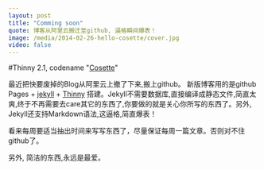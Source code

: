 ```yaml
---
layout: post
title: "Comming soon"
quote: 博客从阿里云搬迁至github, 逼格瞬间爆表！
image: /media/2014-02-26-hello-cosette/cover.jpg
video: false
---
```


#Thinny 2.1, codename "[Cosette](http://lesmiserables.wikia.com/wiki/Cosette)"

最近把快要废掉的Blog从阿里云上撤了下来,搬上github。 新版博客用的是github Pages + [jekyll](http://jekyllrb.com/) + [Thinny](http://jekyllthemes.org/themes/thinny/) 搭建。Jekyll不需要数据库,直接编译成静态文件,简直太爽,终于不再需要去care其它的东西了,你要做的就是关心你所写的东西了。另外, Jekyll还支持Markdown语法,这逼格,简直爆表！

看来每周要适当抽出时间来写写东西了，尽量保证每周一篇文章。否则对不住github了。

另外, 简洁的东西,永远是最爱。
